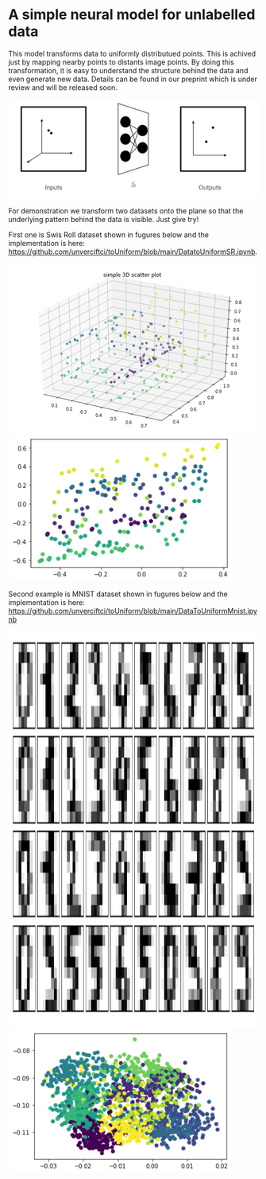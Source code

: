 # A simple neural model for unlabelled data

This model transforms data to uniformly distributued points. This is achived just by mapping nearby points to distants image points. By doing this transformation, it is easy to understand the structure behind the data and even generate new data. Details can be found in our preprint which is under review and will be released soon. 


<img src="https://github.com/unverciftci/toUniform/blob/main/images/flow.png" alt="Alt text" title="Optional title">

For demonstration we transform two datasets onto the plane so that the underlying pattern behind the data is visible. Just give try! 

First one is Swis Roll dataset shown in fugures below and the implementation is here: https://github.com/unverciftci/toUniform/blob/main/DatatoUniformSR.ipynb.

<p float="left">
<img src="https://github.com/unverciftci/toUniform/blob/main/images/sr3.png" alt="Alt text" title="Optional title", width="500">
<img src="https://github.com/unverciftci/toUniform/blob/main/images/sr2.png" alt="Alt text" title="Optional title", width="450">
 </p>

Second example is MNIST dataset shown in fugures below and the implementation is here: 
https://github.com/unverciftci/toUniform/blob/main/DataToUniformMnist.ipynb


<p float="left">
<img src="https://github.com/unverciftci/toUniform/blob/main/images/mnist1.png" alt="Alt text" title="Optional title", width="500", height="800">
<img src="https://github.com/unverciftci/toUniform/blob/main/images/mnist.png" alt="Alt text" title="Optional title", width="450">  
 </p>
